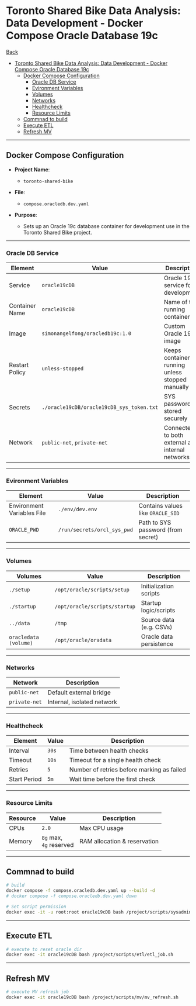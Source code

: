 # Toronto Shared Bike Data Analysis: Data Development - Docker Compose Oracle Database 19c

[Back](../../../../README.md)

- [Toronto Shared Bike Data Analysis: Data Development - Docker Compose Oracle Database 19c](#toronto-shared-bike-data-analysis-data-development---docker-compose-oracle-database-19c)
  - [Docker Compose Configuration](#docker-compose-configuration)
    - [Oracle DB Service](#oracle-db-service)
    - [Evironment Variables](#evironment-variables)
    - [Volumes](#volumes)
    - [Networks](#networks)
    - [Healthcheck](#healthcheck)
    - [Resource Limits](#resource-limits)
  - [Commnad to build](#commnad-to-build)
  - [Execute ETL](#execute-etl)
  - [Refresh MV](#refresh-mv)

---

## Docker Compose Configuration

- **Project Name**:

  - `toronto-shared-bike`

- **File**:

  - `compose.oracledb.dev.yaml`

- **Purpose**:

  - Sets up an Oracle 19c database container for development use in the Toronto Shared Bike project.

---

### Oracle DB Service

| Element        | Value                                     | Description                                      |
| -------------- | ----------------------------------------- | ------------------------------------------------ |
| Service        | `oracle19cDB`                             | Oracle 19c service for development               |
| Container Name | `oracle19cDB`                             | Name of the running container                    |
| Image          | `simonangelfong/oracledb19c:1.0`          | Custom Oracle 19c image                          |
| Restart Policy | `unless-stopped`                          | Keeps container running unless stopped manually  |
| Secrets        | `./oracle19cDB/oracle19cDB_sys_token.txt` | SYS password stored securely                     |
| Network        | `public-net`, `private-net`               | Connected to both external and internal networks |

---

### Evironment Variables

| Element                    | Value                       | Description                        |
| -------------------------- | --------------------------- | ---------------------------------- |
| Environment Variables File | `./env/dev.env`             | Contains values like `ORACLE_SID`  |
| `ORACLE_PWD`               | `/run/secrets/orcl_sys_pwd` | Path to SYS password (from secret) |

---

### Volumes

| Volumes               | Value                         | Description             |
| --------------------- | ----------------------------- | ----------------------- |
| `./setup`             | `/opt/oracle/scripts/setup`   | Initialization scripts  |
| `./startup`           | `/opt/oracle/scripts/startup` | Startup logic/scripts   |
| `../data`             | `/tmp`                        | Source data (e.g. CSVs) |
| `oracledata (volume)` | `/opt/oracle/oradata`         | Oracle data persistence |

---

### Networks

| Network       | Description                |
| ------------- | -------------------------- |
| `public-net`  | Default external bridge    |
| `private-net` | Internal, isolated network |

---

### Healthcheck

| Element      | Value | Description                                |
| ------------ | ----- | ------------------------------------------ |
| Interval     | `30s` | Time between health checks                 |
| Timeout      | `10s` | Timeout for a single health check          |
| Retries      | `5`   | Number of retries before marking as failed |
| Start Period | `5m`  | Wait time before the first check           |

---

### Resource Limits

| Resource | Value                      | Description                  |
| -------- | -------------------------- | ---------------------------- |
| CPUs     | `2.0`                      | Max CPU usage                |
| Memory   | `8g` max,<br>`4g` reserved | RAM allocation & reservation |

---

## Commnad to build

```sh
# build
docker compose -f compose.oracledb.dev.yaml up --build -d
# docker compose -f compose.oracledb.dev.yaml down

# Set script permission
docker exec -it -u root:root oracle19cDB bash /project/scripts/sysadmin/set_script_permission.sh
```

---

## Execute ETL

```sh
# execute to reset oracle dir
docker exec -it oracle19cDB bash /project/scripts/etl/etl_job.sh
```

---

## Refresh MV

```sh
# execute MV refresh job
docker exec -it oracle19cDB bash /project/scripts/mv/mv_refresh.sh
```
